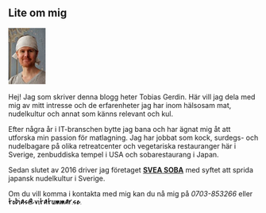 ## Lite om mig

<div class="pull-right">
	<img src="/img/jag.jpg" alt="Tobias">
</div>
	
Hej! Jag som skriver denna blogg heter Tobias Gerdin. Här vill jag dela med mig av mitt intresse och de erfarenheter jag har inom hälsosam mat, nudelkultur och annat som känns relevant och kul.

Efter några år i IT-branschen bytte jag bana och har ägnat mig åt att utforska min passion för matlagning. Jag har jobbat som kock, surdegs- och nudelbagare  på olika retreatcenter och vegetariska restauranger här i Sverige, zenbuddiska tempel i USA och sobarestaurang i Japan.

Sedan slutet av 2016 driver jag företaget [**SVEA SOBA**](http://www.sveasoba.se/) med syftet att sprida japansk nudelkultur i Sverige.

Om du vill komma i kontakta med mig kan du nå mig på *0703-853266* eller <img src='/img/mejladress.png'/><br/>

<!-- kontakt-formulär? -->
